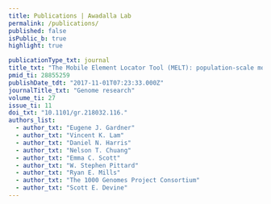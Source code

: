 ```yaml
---
title: Publications | Awadalla Lab
permalink: /publications/
published: false
isPublic_b: true
highlight: true

publicationType_txt: journal
title_txt: "The Mobile Element Locator Tool (MELT): population-scale mobile element discovery and biology."
pmid_ti: 28855259
publishDate_tdt: "2017-11-01T07:23:33.000Z"
journalTitle_txt: "Genome research"
volume_ti: 27
issue_ti: 11
doi_txt: "10.1101/gr.218032.116."
authors_list: 
  - author_txt: "Eugene J. Gardner"
  - author_txt: "Vincent K. Lam"
  - author_txt: "Daniel N. Harris"
  - author_txt: "Nelson T. Chuang"
  - author_txt: "Emma C. Scott"
  - author_txt: "W. Stephen Pittard"
  - author_txt: "Ryan E. Mills"
  - author_txt: "The 1000 Genomes Project Consortium"
  - author_txt: "Scott E. Devine"
---
```


